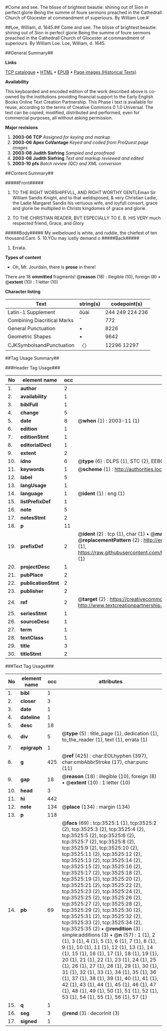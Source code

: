 #Come and see. The blisse of brightest beautie: shining out of Sion in perfect glorie Being the summe of foure sermons preached in the Cathedrall Church of Glocester at commandment of superiours. By William Loe.#

##Loe, William, d. 1645.##
Come and see. The blisse of brightest beautie: shining out of Sion in perfect glorie Being the summe of foure sermons preached in the Cathedrall Church of Glocester at commandment of superiours. By William Loe.
Loe, William, d. 1645.

##General Summary##

**Links**

[TCP catalogue](http://www.ota.ox.ac.uk/tcp/)  • 
[HTML](http://tei.it.ox.ac.uk/tcp/Texts-HTML/free/A06/A06190.html)  • 
[EPUB](http://tei.it.ox.ac.uk/tcp/Texts-EPUB/free/A06/A06190.epub) • 
[Page images (Historical Texts)](https://data.historicaltexts.jisc.ac.uk/view?pubId=eebo-99839126e&pageId=eebo-99839126e-3525-1)

**Availability**

This keyboarded and encoded edition of the
	       work described above is co-owned by the institutions
	       providing financial support to the Early English Books
	       Online Text Creation Partnership. This Phase I text is
	       available for reuse, according to the terms of Creative
	       Commons 0 1.0 Universal. The text can be copied,
	       modified, distributed and performed, even for
	       commercial purposes, all without asking permission.

**Major revisions**

1. __2003-06__ __TCP__ *Assigned for keying and markup*
1. __2003-06__ __Apex CoVantage__ *Keyed and coded from ProQuest page images*
1. __2003-08__ __Judith Siefring__ *Sampled and proofread*
1. __2003-08__ __Judith Siefring__ *Text and markup reviewed and edited*
1. __2003-10__ __pfs__ *Batch review (QC) and XML conversion*

##Content Summary##

#####Front#####

1. TO THE RIGHT WORSHIPFVLL, AND RIGHT WORTHY GENTLEman Sir William Sandis Knight, and to that weldisposed, & very Christian Ladie, the Ladie Margaret Sandis his vertuous wife, and ioyfull consort, grace and glorie be multiplied in Christs kingdomes of grace and glorie.

1. TO THE CHRISTIAN READER, BVT ESPECIALLY TO E. B. HIS VERY much respected friend, Grace, and Glory

#####Body#####
My welbeloued is white, and ruddie, the chiefest of ten thousand.Cant. 5. 10.YOu may iustly demand o
#####Back#####

1. Errata.

**Types of content**

  * Oh, Mr. Jourdain, there is **prose** in there!

There are 18 **ommitted** fragments! 
 @__reason__ (18) : illegible (10), foreign (8)  •  @__extent__ (10) : 1 letter (10)

**Character listing**


|Text|string(s)|codepoint(s)|
|---|---|---|
|Latin-1 Supplement|ôùàì|244 249 224 236|
|Combining             Diacritical Marks|̄|772|
|General Punctuation|•|8226|
|Geometric Shapes|▪|9642|
|CJKSymbolsandPunctuation|〈〉|12296 12297|

##Tag Usage Summary##

###Header Tag Usage###

|No|element name|occ|attributes|
|---|---|---|---|
|1.|__author__|2||
|2.|__availability__|1||
|3.|__biblFull__|1||
|4.|__change__|5||
|5.|__date__|8| @__when__ (1) : 2003-11 (1)|
|6.|__edition__|1||
|7.|__editionStmt__|1||
|8.|__editorialDecl__|1||
|9.|__extent__|2||
|10.|__idno__|6| @__type__ (6) : DLPS (1), STC (2), EEBO-CITATION (1), PROQUEST (1), VID (1)|
|11.|__keywords__|1| @__scheme__ (1) : http://authorities.loc.gov/ (1)|
|12.|__label__|5||
|13.|__langUsage__|1||
|14.|__language__|1| @__ident__ (1) : eng (1)|
|15.|__listPrefixDef__|1||
|16.|__note__|5||
|17.|__notesStmt__|2||
|18.|__p__|11||
|19.|__prefixDef__|2| @__ident__ (2) : tcp (1), char (1)  •  @__matchPattern__ (2) : ([0-9\-]+):([0-9IVX]+) (1), (.+) (1)  •  @__replacementPattern__ (2) : http://eebo.chadwyck.com/downloadtiff?vid=$1&page=$2 (1), https://raw.githubusercontent.com/textcreationpartnership/Texts/master/tcpchars.xml#$1 (1)|
|20.|__projectDesc__|1||
|21.|__pubPlace__|2||
|22.|__publicationStmt__|2||
|23.|__publisher__|2||
|24.|__ref__|2| @__target__ (2) : https://creativecommons.org/publicdomain/zero/1.0/ (1), http://www.textcreationpartnership.org/docs/. (1)|
|25.|__seriesStmt__|1||
|26.|__sourceDesc__|1||
|27.|__term__|1||
|28.|__textClass__|1||
|29.|__title__|3||
|30.|__titleStmt__|2||


###Text Tag Usage###

|No|element name|occ|attributes|
|---|---|---|---|
|1.|__bibl__|1||
|2.|__closer__|3||
|3.|__date__|1||
|4.|__dateline__|1||
|5.|__desc__|18||
|6.|__div__|5| @__type__ (5) : title_page (1), dedication (1), to_the_reader (1), text (1), errata (1)|
|7.|__epigraph__|1||
|8.|__g__|425| @__ref__ (425) : char:EOLhyphen (397), char:cmbAbbrStroke (17), char:punc (11)|
|9.|__gap__|18| @__reason__ (18) : illegible (10), foreign (8)  •  @__extent__ (10) : 1 letter (10)|
|10.|__head__|3||
|11.|__hi__|442||
|12.|__note__|134| @__place__ (134) : margin (134)|
|13.|__p__|118||
|14.|__pb__|69| @__facs__ (69) : tcp:3525:1 (1), tcp:3525:2 (2), tcp:3525:3 (2), tcp:3525:4 (2), tcp:3525:5 (2), tcp:3525:6 (2), tcp:3525:7 (2), tcp:3525:8 (2), tcp:3525:9 (2), tcp:3525:10 (2), tcp:3525:11 (2), tcp:3525:12 (2), tcp:3525:13 (2), tcp:3525:14 (2), tcp:3525:15 (2), tcp:3525:16 (2), tcp:3525:17 (2), tcp:3525:18 (2), tcp:3525:19 (2), tcp:3525:20 (2), tcp:3525:21 (2), tcp:3525:22 (2), tcp:3525:23 (2), tcp:3525:24 (2), tcp:3525:25 (2), tcp:3525:26 (2), tcp:3525:27 (2), tcp:3525:28 (2), tcp:3525:29 (2), tcp:3525:30 (2), tcp:3525:31 (2), tcp:3525:32 (2), tcp:3525:33 (2), tcp:3525:34 (2), tcp:3525:35 (2)  •  @__rendition__ (3) : simple:additions (3)  •  @__n__ (57) : 1 (1), 2 (1), 3 (1), 4 (1), 5 (1), 6 (1), 7 (1), 8 (1), 9 (1), 10 (1), 11 (1), 12 (1), 13 (1), 14 (1), 15 (1), 16 (1), 17 (1), 18 (1), 19 (1), 20 (1), 21 (1), 22 (1), 23 (1), 24 (1), 25 (1), 26 (1), 27 (1), 28 (1), 29 (1), 30 (1), 31 (1), 32 (1), 33 (1), 34 (1), 35 (1), 36 (1), 37 (1), 38 (1), 39 (1), 40 (1), 41 (1), 42 (1), 43 (1), 44 (1), 45 (1), 46 (1), 47 (1), 48 (1), 49 (1), 50 (1), 51 (1), 52 (1), 53 (1), 54 (1), 55 (1), 56 (1), 57 (1)|
|15.|__q__|1||
|16.|__seg__|3| @__rend__ (3) : decorInit (3)|
|17.|__signed__|1||
